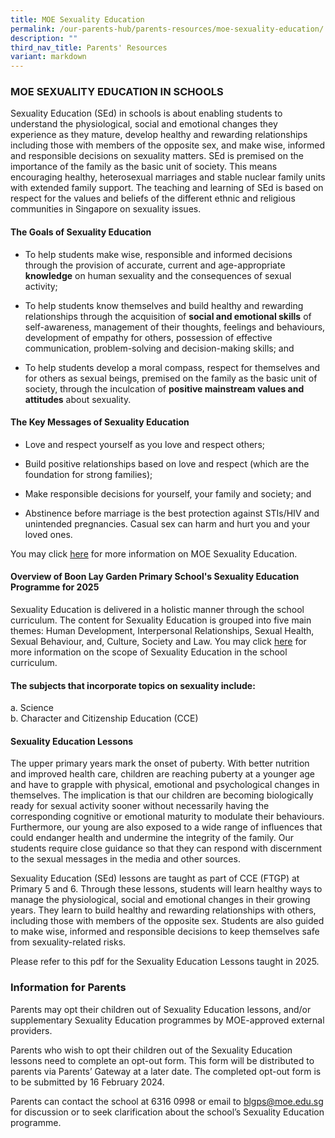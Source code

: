 ```yaml
---
title: MOE Sexuality Education
permalink: /our-parents-hub/parents-resources/moe-sexuality-education/
description: ""
third_nav_title: Parents' Resources
variant: markdown
---
```

### MOE SEXUALITY EDUCATION IN SCHOOLS

Sexuality Education (SEd) in schools is about enabling students to understand the physiological, social and emotional changes they experience as they mature, develop healthy and rewarding relationships including those with members of the opposite sex, and make wise, informed and responsible decisions on sexuality matters. SEd is premised on the importance of the family as the basic unit of society. This means encouraging healthy, heterosexual marriages and stable nuclear family units with extended family support. The teaching and learning of SEd is based on respect for the values and beliefs of the different ethnic and religious communities in Singapore on sexuality issues.

#### The Goals of Sexuality Education

* To help students make wise, responsible and informed decisions through the provision of accurate, current and age-appropriate **knowledge** on human sexuality and the consequences of sexual activity;

* To help students know themselves and build healthy and rewarding relationships through the acquisition of **social and emotional skills** of self-awareness, management of their thoughts, feelings and behaviours, development of empathy for others, possession of effective communication, problem-solving and decision-making skills; and

*	To help students develop a moral compass, respect for themselves and for others as sexual beings, premised on the family as the basic unit of society, through the inculcation of **positive mainstream values and attitudes** about sexuality. 

#### The Key Messages of Sexuality Education

* Love and respect yourself as you love and respect others;

* Build positive relationships based on love and respect (which are the foundation for strong families);

* Make responsible decisions for yourself, your family and society; and

* Abstinence before marriage is the best protection against STIs/HIV and unintended pregnancies. Casual sex can harm and hurt you and your loved ones.

You may click&nbsp;[here](https://www.moe.gov.sg/education-in-sg/our-programmes/sexuality-education) for more information on MOE Sexuality Education.&nbsp;

#### Overview of Boon Lay Garden Primary School's Sexuality Education Programme for 2025

Sexuality Education is delivered in a holistic manner through the school curriculum. The content for Sexuality Education is grouped into five main themes: Human Development, Interpersonal Relationships, Sexual Health, Sexual Behaviour, and, Culture, Society and Law. You may click [here]( https://go.gov.sg/moe-sexuality-education-scope) for more information on the scope of Sexuality Education in the school curriculum.

#### The subjects that incorporate topics on sexuality include:

a. Science&nbsp;<br>
b. Character and Citizenship Education (CCE)

#### Sexuality Education Lessons

The upper primary years mark the onset of puberty. With better nutrition and improved health care, children are reaching puberty at a younger age and have to grapple with physical, emotional and psychological changes in themselves. The implication is that our children are becoming biologically ready for sexual activity sooner without necessarily having the corresponding cognitive or emotional maturity to modulate their behaviours. Furthermore, our young are also exposed to a wide range of influences that could endanger health and undermine the integrity of the family. Our students require close guidance so that they can respond with discernment to the sexual messages in the media and other sources. 

Sexuality Education (SEd) lessons are taught as part of CCE (FTGP) at Primary 5 and 6. Through these lessons, students will learn healthy ways to manage the physiological, social and emotional changes in their growing years. They learn to build healthy and rewarding relationships with others, including those with members of the opposite sex. Students are also guided to make wise, informed and responsible decisions to keep themselves safe from sexuality-related risks. 


Please refer to this pdf for the Sexuality Education Lessons taught in 2025.

[](/files/30_jan_2024_Info_on_SEd_for_schs_website__Primary_Schools_.pdf)

### Information for Parents

Parents may opt their children out of Sexuality Education lessons, and/or supplementary Sexuality Education programmes by MOE-approved external providers.&nbsp;

Parents who wish to opt their children out of the Sexuality Education lessons need to complete an opt-out form. This form will be distributed to parents via Parents’ Gateway at a later date. The completed opt-out form is to be submitted by 16 February 2024.

Parents can contact the school at 6316 0998 or email to blgps@moe.edu.sg for discussion or to seek clarification about the school’s Sexuality Education programme.